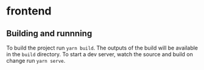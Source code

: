 # frontend

## Building and runnning

To build the project run `yarn build`. The outputs of the build will be available in the `build` directory. To start a dev server, watch the source and build on change run `yarn serve`.

